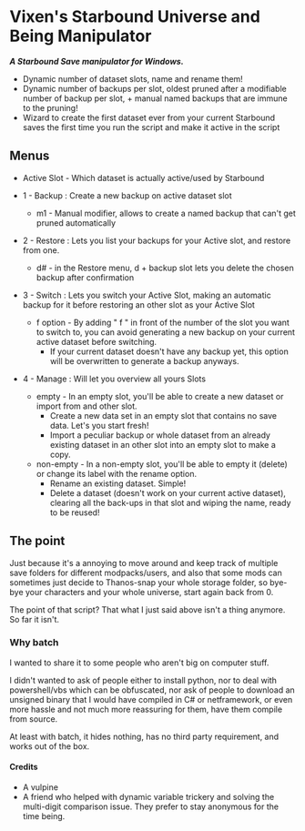 # Vixen's Starbound Universe and Being Manipulator

***A Starbound Save manipulator for Windows.***

 - Dynamic number of dataset slots, name and rename them!
 - Dynamic number of backups per slot, oldest pruned after a modifiable number of backup per slot, + manual named backups that are immune to the pruning!
 - Wizard to create the first dataset ever from your current Starbound saves the first time you run the script and make it active in the script
 
 ## Menus
 
 - Active Slot - Which dataset is actually active/used by Starbound
  
 - 1 - Backup  : Create a new backup on active dataset slot
    - m1       - Manual modifier, allows to create a named backup that can't get pruned automatically
 - 2 - Restore : Lets you list your backups for your Active slot, and restore from one.
    - d#       - in the Restore menu, d + backup slot lets you delete the chosen backup after confirmation
 - 3 - Switch  : Lets you switch your Active Slot, making an automatic backup for it before restoring an other slot as your Active Slot
    - f option  - By adding " f " in front of the number of the slot you want to switch to, you can avoid generating a new backup on your current active dataset before switching.  
      - If your current dataset doesn't have any backup yet, this option will be overwritten to generate a backup anyways.
 - 4 - Manage  : Will let you overview all yours Slots
    - empty     -   In an empty slot, you'll be able to create a new dataset or import from and other slot.
      - Create a new data set in an empty slot that contains no save data. Let's you start fresh!
      - Import a peculiar backup or whole dataset from an already existing dataset in an other slot into an empty slot to make a copy.
    - non-empty -   In a non-empty slot, you'll be able to empty it (delete) or change its label with the rename option.
      - Rename an existing dataset. Simple!
      - Delete a dataset (doesn't work on your current active dataset), clearing all the back-ups in that slot and wiping the name, ready to be reused!
 
 ## The point

Just because it's a annoying to move around and keep track of multiple save folders for different modpacks/users, and also that some mods can sometimes just decide to Thanos-snap your whole storage folder, so bye-bye your characters and your whole universe, start again back from 0.

The point of that script? That what I just said above isn't a thing anymore. So far it isn't.



 ### Why batch

I wanted to share it to some people who aren't big on computer stuff.

I didn't wanted to ask of people either to install python, nor to deal with powershell/vbs which can be obfuscated, nor ask of people to download an unsigned binary that I would have compiled in C# or netframework, or even more hassle and not much more reassuring for them, have them compile from source.

At least with batch, it hides nothing, has no third party requirement, and works out of the box.



#### Credits
 - A vulpine
 - A friend who helped with dynamic variable trickery and solving the multi-digit comparison issue. They prefer to stay anonymous for the time being.
